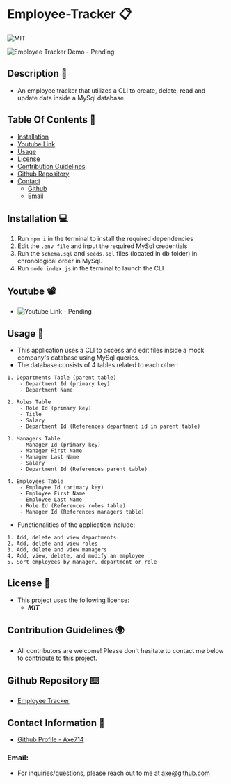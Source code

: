# Employee-Tracker 📋

![MIT](https://img.shields.io/badge/License-MIT-blue.svg)

![Employee Tracker Demo - Pending](#)

## Description 📍
- An employee tracker that utilizes a CLI to create, delete, read and update data inside a MySql database.

## Table Of Contents 📜
* [Installation](#installation)
* [Youtube Link](#youtube)
* [Usage](#usage)
* [License](#license)
* [Contribution Guidelines](#contribution-guidelines)
* [Github Repository](#github-repository)
* [Contact](#contact-information)
    * [Github](#github)
    * [Email](#email)

## Installation 💻
 1. Run ``` npm i ``` in the terminal to install the required dependencies
 2. Edit the ```.env file``` and input the required MySql credentials
 3. Run the ```schema.sql``` and ```seeds.sql``` files (located in db folder) in chronological order in MySql.
 4. Run ```node index.js``` in the terminal to launch the CLI

## Youtube 📽️
- ![Youtube Link - Pending](https://www.google.com)

## Usage 📌
- This application uses a CLI to access and edit files inside a mock company's database using MySql queries. 
- The database consists of 4 tables related to each other:
```
1. Departments Table (parent table)
    - Department Id (primary key)
    - Department Name

2. Roles Table
    - Role Id (primary key)
    - Title
    - Salary
    - Department Id (References department id in parent table)

3. Managers Table
    - Manager Id (primary key)
    - Manager First Name
    - Manager Last Name
    - Salary
    - Department Id (References parent table)

4. Employees Table
    - Employee Id (primary key)
    - Employee First Name
    - Employee Last Name
    - Role Id (References roles table)
    - Manager Id (References managers table)
```

- Functionalities of the application include: 
```
1. Add, delete and view departments
2. Add, delete and view roles
3. Add, delete and view managers
4. Add, view, delete, and modify an employee
5. Sort employees by manager, department or role
```

## License 📃
- This project uses the following license:<br>
     - ***MIT***

## Contribution Guidelines 🌍
- All contributors are welcome! Please don't hesitate to contact me below to contribute to this project.

## Github Repository ⌨️
- [Employee Tracker](https://github.com/axe714/Employee-Tracker)

## Contact Information 📨
- [Github Profile - Axe714](www.github.com/axe714)

### Email:
- For inquiries/questions, please reach out to me at axe@github.com
